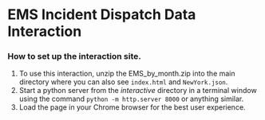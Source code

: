 # EMS Incident Dispatch Data Interaction

### How to set up the interaction site.

1. To use this interaction, unzip the EMS_by_month.zip into the main directory where you can also see `index.html` and `NewYork.json`.
2. Start a python server from the _interactive_ directory in a terminal window using the command `python -m http.server 8000` or anything similar.
3. Load the page in your Chrome browser for the best user experience.
